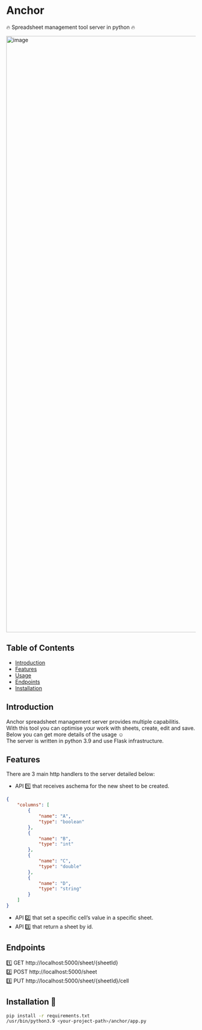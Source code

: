 # Anchor

🔥 Spreadsheet management tool server in python 🔥

<img width="1586" alt="image" src="https://github.com/Baluf/anchor/assets/162377261/7bc10cf9-8b5a-4614-92a2-94bc742cb3ab">


## Table of Contents

- [Introduction](#introduction)
- [Features](#features)
- [Usage](#usage)
- [Endpoints](#endpoints)
- [Installation](#installation)

## Introduction

Anchor spreadsheet management server provides multiple capabilitis.<br>With this tool you can optimise your work with sheets, create, edit and save.<br> 
Below you can get more details of the usage :relaxed: <br>The server is written in python 3.9 and use Flask infrastructure. 

## Features

There are 3 main http handlers to the server detailed below:

- API :one: that receives aschema for the new sheet to be created.
```json
{
    "columns": [
        {
            "name": "A",
            "type": "boolean"
        },
        {
            "name": "B",
            "type": "int"
        },
        {
            "name": "C",
            "type": "double"
        },
        {
            "name": "D",
            "type": "string"
        }
    ]
}
```

  
- API :two: that set a specific cell’s value in a specific sheet.
- API :three: that return a sheet by id.

## Endpoints

:one: GET http://localhost:5000/sheet/{sheetId} <br>
:two: POST http://localhost:5000/sheet <br>
:three: PUT http://localhost:5000/sheet/{sheetId}/cell <br>

## Installation :open_file_folder:

```bash
pip install -r requirements.txt
/usr/bin/python3.9 <your-project-path>/anchor/app.py
